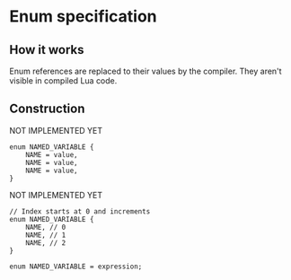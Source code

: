 Enum specification
=====

## How it works
Enum references are replaced to their values by the compiler.
They aren't visible in compiled Lua code.

## Construction

NOT IMPLEMENTED YET
```
enum NAMED_VARIABLE {
    NAME = value,
    NAME = value,
    NAME = value,
}
```

NOT IMPLEMENTED YET
```
// Index starts at 0 and increments
enum NAMED_VARIABLE {
    NAME, // 0
    NAME, // 1
    NAME, // 2
}
```

```
enum NAMED_VARIABLE = expression;
```